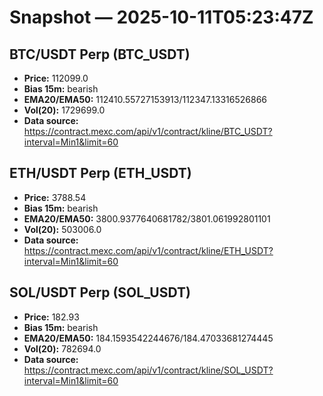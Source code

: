# Snapshot — 2025-10-11T05:23:47Z

## BTC/USDT Perp (BTC_USDT)
- **Price:** 112099.0
- **Bias 15m:** bearish
- **EMA20/EMA50:** 112410.55727153913/112347.13316526866
- **Vol(20):** 1729699.0
- **Data source:** https://contract.mexc.com/api/v1/contract/kline/BTC_USDT?interval=Min1&limit=60

## ETH/USDT Perp (ETH_USDT)
- **Price:** 3788.54
- **Bias 15m:** bearish
- **EMA20/EMA50:** 3800.9377640681782/3801.061992801101
- **Vol(20):** 503006.0
- **Data source:** https://contract.mexc.com/api/v1/contract/kline/ETH_USDT?interval=Min1&limit=60

## SOL/USDT Perp (SOL_USDT)
- **Price:** 182.93
- **Bias 15m:** bearish
- **EMA20/EMA50:** 184.1593542244676/184.47033681274445
- **Vol(20):** 782694.0
- **Data source:** https://contract.mexc.com/api/v1/contract/kline/SOL_USDT?interval=Min1&limit=60

